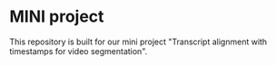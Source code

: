 # MINI project
This repository is built for our mini project "Transcript alignment with timestamps for video segmentation".
